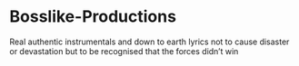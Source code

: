 # Bosslike-Productions
Real authentic instrumentals and down to earth lyrics not to cause disaster or devastation but to be recognised that the forces didn’t win
